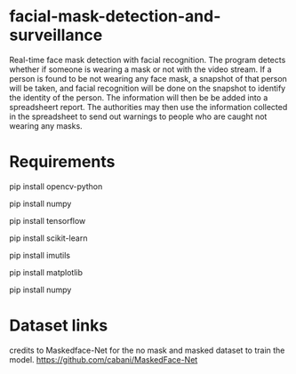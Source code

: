 # facial-mask-detection-and-surveillance
Real-time face mask detection with facial recognition. The program detects whether if someone is wearing a mask or not with the video stream. 
If a person is found to be not wearing any face mask, a snapshot of that person will be taken, and facial recognition will be done on the snapshot to identify the identity of the person.
The information will then be be added into a spreadsheert report.
The authorities may then use the information collected in the spreadsheet to send out warnings to people who are caught not wearing any masks.

# Requirements
pip install opencv-python

pip install numpy

pip install tensorflow

pip install scikit-learn

pip install imutils

pip install matplotlib

pip install numpy

# Dataset links
credits to Maskedface-Net for the no mask and masked dataset to train the model.
https://github.com/cabani/MaskedFace-Net

